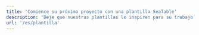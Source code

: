 ```yaml
---
title: 'Comience su próximo proyecto con una plantilla SeaTable'
description: 'Deje que nuestras plantillas le inspiren para su trabajo y su vida'
url: '/es/plantilla'
---
```

